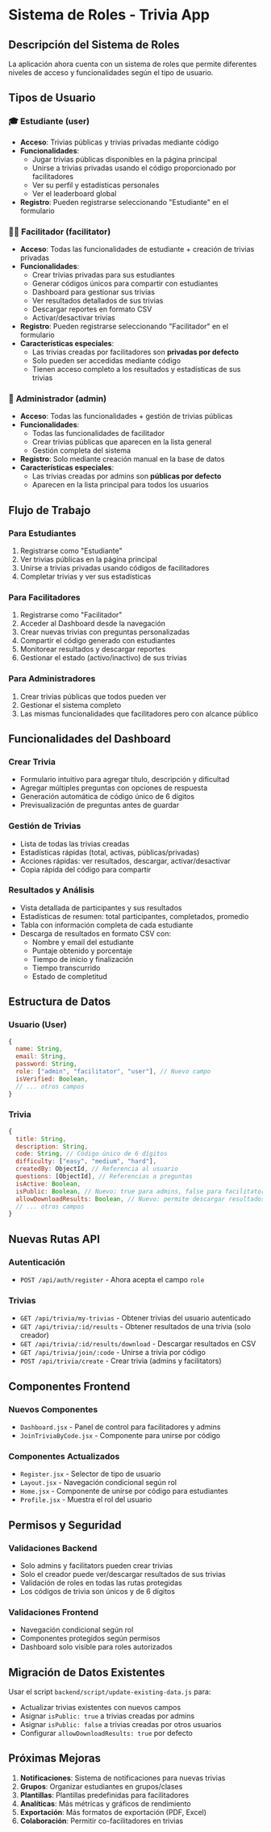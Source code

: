 # Sistema de Roles - Trivia App

## Descripción del Sistema de Roles

La aplicación ahora cuenta con un sistema de roles que permite diferentes niveles de acceso y funcionalidades según el tipo de usuario.

## Tipos de Usuario

### 🎓 **Estudiante (user)**

- **Acceso**: Trivias públicas y trivias privadas mediante código
- **Funcionalidades**:
  - Jugar trivias públicas disponibles en la página principal
  - Unirse a trivias privadas usando el código proporcionado por facilitadores
  - Ver su perfil y estadísticas personales
  - Ver el leaderboard global
- **Registro**: Pueden registrarse seleccionando "Estudiante" en el formulario

### 👨‍🏫 **Facilitador (facilitator)**

- **Acceso**: Todas las funcionalidades de estudiante + creación de trivias privadas
- **Funcionalidades**:
  - Crear trivias privadas para sus estudiantes
  - Generar códigos únicos para compartir con estudiantes
  - Dashboard para gestionar sus trivias
  - Ver resultados detallados de sus trivias
  - Descargar reportes en formato CSV
  - Activar/desactivar trivias
- **Registro**: Pueden registrarse seleccionando "Facilitador" en el formulario
- **Características especiales**:
  - Las trivias creadas por facilitadores son **privadas por defecto**
  - Solo pueden ser accedidas mediante código
  - Tienen acceso completo a los resultados y estadísticas de sus trivias

### 🔧 **Administrador (admin)**

- **Acceso**: Todas las funcionalidades + gestión de trivias públicas
- **Funcionalidades**:
  - Todas las funcionalidades de facilitador
  - Crear trivias públicas que aparecen en la lista general
  - Gestión completa del sistema
- **Registro**: Solo mediante creación manual en la base de datos
- **Características especiales**:
  - Las trivias creadas por admins son **públicas por defecto**
  - Aparecen en la lista principal para todos los usuarios

## Flujo de Trabajo

### Para Estudiantes

1. Registrarse como "Estudiante"
2. Ver trivias públicas en la página principal
3. Unirse a trivias privadas usando códigos de facilitadores
4. Completar trivias y ver sus estadísticas

### Para Facilitadores

1. Registrarse como "Facilitador"
2. Acceder al Dashboard desde la navegación
3. Crear nuevas trivias con preguntas personalizadas
4. Compartir el código generado con estudiantes
5. Monitorear resultados y descargar reportes
6. Gestionar el estado (activo/inactivo) de sus trivias

### Para Administradores

1. Crear trivias públicas que todos pueden ver
2. Gestionar el sistema completo
3. Las mismas funcionalidades que facilitadores pero con alcance público

## Funcionalidades del Dashboard

### Crear Trivia

- Formulario intuitivo para agregar título, descripción y dificultad
- Agregar múltiples preguntas con opciones de respuesta
- Generación automática de código único de 6 dígitos
- Previsualización de preguntas antes de guardar

### Gestión de Trivias

- Lista de todas las trivias creadas
- Estadísticas rápidas (total, activas, públicas/privadas)
- Acciones rápidas: ver resultados, descargar, activar/desactivar
- Copia rápida del código para compartir

### Resultados y Análisis

- Vista detallada de participantes y sus resultados
- Estadísticas de resumen: total participantes, completados, promedio
- Tabla con información completa de cada estudiante
- Descarga de resultados en formato CSV con:
  - Nombre y email del estudiante
  - Puntaje obtenido y porcentaje
  - Tiempo de inicio y finalización
  - Tiempo transcurrido
  - Estado de completitud

## Estructura de Datos

### Usuario (User)

```javascript
{
  name: String,
  email: String,
  password: String,
  role: ["admin", "facilitator", "user"], // Nuevo campo
  isVerified: Boolean,
  // ... otros campos
}
```

### Trivia

```javascript
{
  title: String,
  description: String,
  code: String, // Código único de 6 dígitos
  difficulty: ["easy", "medium", "hard"],
  createdBy: ObjectId, // Referencia al usuario
  questions: [ObjectId], // Referencias a preguntas
  isActive: Boolean,
  isPublic: Boolean, // Nuevo: true para admins, false para facilitators
  allowDownloadResults: Boolean, // Nuevo: permite descargar resultados
  // ... otros campos
}
```

## Nuevas Rutas API

### Autenticación

- `POST /api/auth/register` - Ahora acepta el campo `role`

### Trivias

- `GET /api/trivia/my-trivias` - Obtener trivias del usuario autenticado
- `GET /api/trivia/:id/results` - Obtener resultados de una trivia (solo creador)
- `GET /api/trivia/:id/results/download` - Descargar resultados en CSV
- `GET /api/trivia/join/:code` - Unirse a trivia por código
- `POST /api/trivia/create` - Crear trivia (admins y facilitators)

## Componentes Frontend

### Nuevos Componentes

- `Dashboard.jsx` - Panel de control para facilitadores y admins
- `JoinTriviaByCode.jsx` - Componente para unirse por código

### Componentes Actualizados

- `Register.jsx` - Selector de tipo de usuario
- `Layout.jsx` - Navegación condicional según rol
- `Home.jsx` - Componente de unirse por código para estudiantes
- `Profile.jsx` - Muestra el rol del usuario

## Permisos y Seguridad

### Validaciones Backend

- Solo admins y facilitators pueden crear trivias
- Solo el creador puede ver/descargar resultados de sus trivias
- Validación de roles en todas las rutas protegidas
- Los códigos de trivia son únicos y de 6 dígitos

### Validaciones Frontend

- Navegación condicional según rol
- Componentes protegidos según permisos
- Dashboard solo visible para roles autorizados

## Migración de Datos Existentes

Usar el script `backend/script/update-existing-data.js` para:

- Actualizar trivias existentes con nuevos campos
- Asignar `isPublic: true` a trivias creadas por admins
- Asignar `isPublic: false` a trivias creadas por otros usuarios
- Configurar `allowDownloadResults: true` por defecto

## Próximas Mejoras

1. **Notificaciones**: Sistema de notificaciones para nuevas trivias
2. **Grupos**: Organizar estudiantes en grupos/clases
3. **Plantillas**: Plantillas predefinidas para facilitadores
4. **Analíticas**: Más métricas y gráficos de rendimiento
5. **Exportación**: Más formatos de exportación (PDF, Excel)
6. **Colaboración**: Permitir co-facilitadores en trivias
